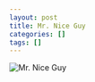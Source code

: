```yaml
---
layout: post
title: Mr. Nice Guy
categories: []
tags: []
---
```

![Mr. Nice Guy](https://m.media-amazon.com/images/M/MV5BY2I4MzA0M2UtMGNlOS00NjgzLThmNDYtMThlODczNTk5ZWYwXkEyXkFqcGdeQXVyMTQxNzMzNDI@._V1.jpg)
